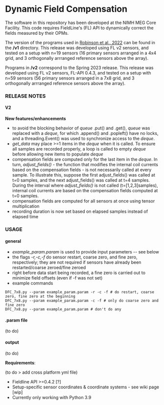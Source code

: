 # Dynamic Field Compensation

The software in this repository has been developed at the NIMH MEG Core Facility. This code requires FieldLine's (FL) API to dynamically correct the fields measured by their OPMs. 

The version of the programs used in [Robinson et al., 2022](https://www.sciencedirect.com/science/article/pii/S1053811922006747?via%3Dihub) can be found in the **/v1** directory. This release was developed using FL v2 sensors, and tested on a setup with n=19 sensors (16 primary sensors arranged in a 4x4 grid, and 3 orthogonally arrranged reference sensors above the array).

Programs in **/v2** correspond to the Spring 2023 release. This release was developed using FL v2 sensors, FL-API 0.4.3, and tested on a setup with n=59 sensors (56 primary sensors arranged in a 7x8 grid, and 3 orthogonally arrranged reference sensors above the array).

### RELEASE NOTES
#### V2
**New features/enhancements**
- to avoid the blocking behavior of *queue* .put() and .get(), *queue* was replaced with a *deque*, for which .append() and .popleft() have no locks, and a threading.Event() was used to synchronize access to the *deque*.
- *get_data* may place >=1 items in the *deque* when it is called. To ensure all samples are recorded properly, a loop is called to empty *deque* before allowing new items to populate *deque*
- compensation fields are computed only for the last item in the *deque*. In turn, *adjust_fields()* - the function that modifies the internal coil currents based on the compensation fields - is not necessarily called at every sample. To illustrate this, suppose the first adjust_fields() was called at t=0 samples, and the next adjust_fields() was called at t=4 samples. During the interval where *adjust_fields()* is not called (t=[1,2,3]samples), internal coil currents are based on the compensation fields computed at t=0 samples.
- compensation fields are computed for all sensors at once using tensor multiplication
- recording duration is now set based on elapsed samples instead of elapsed time

### USAGE 

#### general
- *example_param.param* is used to provide input parameters -- see below
- the flags *-r,-c,-f* do sensor restart, coarse zero, and fine zero, respectively; they are not required if sensors have already been restarted/coarse zeroed/fine zeroed
- right before data start being recorded, a fine zero is carried out to minimize field offsets (even if -f was not set)
- example commands
``` 
DFC_7x8.py --param example_param.param -r -c -f # do restart, coarse zero, fine zero at the beginning
DFC_7x8.py --param example_param.param -c -f # only do coarse zero and fine zero
DFC_7x8.py --param example_param.param # don't do any
```

#### .param file

(to do)

#### output

(to do)

**Requirements**:

(to do > add cross platform yml file)
- Fieldline API >=0.4.2 [?]
- Setup-specific sensor coordinates & coordinate systems - see wiki page [wip]
- Currently only working with Python 3.9
